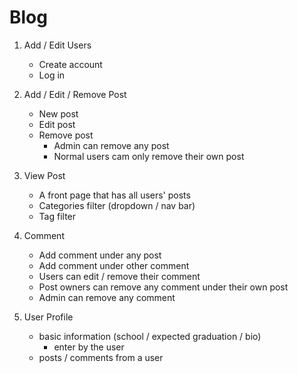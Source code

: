 # Blog

1. Add / Edit Users
    + Create account
    + Log in

2. Add / Edit / Remove Post
    + New post
    + Edit post
    + Remove post
        - Admin can remove any post
        - Normal users cam only remove their own post

3. View Post
    + A front page that has all users' posts
    + Categories filter (dropdown / nav bar)
    + Tag filter

4. Comment
    + Add comment under any post
    + Add comment under other comment
    + Users can edit / remove their comment
    + Post owners can remove any comment under their own post
    + Admin can remove any comment

5. User Profile
    + basic information (school / expected graduation / bio)
        - enter by the user
    + posts / comments from a user

